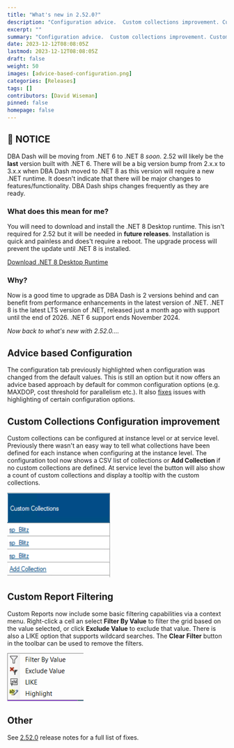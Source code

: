 ```yaml
---
title: "What's new in 2.52.0?"
description: "Configuration advice.  Custom collections improvement. Custom reports improvement"
excerpt: ""
summary: "Configuration advice.  Custom collections improvement. Custom reports improvement"
date: 2023-12-12T08:08:05Z
lastmod: 2023-12-12T08:08:05Z
draft: false
weight: 50
images: [advice-based-configuration.png]
categories: [Releases]
tags: []
contributors: [David Wiseman]
pinned: false
homepage: false
---
```

## 🔔 NOTICE

DBA Dash will be moving from .NET 6 to .NET 8 *soon*.  2.52 will likely be the **last** version built with .NET 6. There will be a big version bump from 2.x.x to 3.x.x when DBA Dash moved to .NET 8 as this version will require a new .NET runtime.  It doesn't indicate that there will be major changes to features/functionality.  DBA Dash ships changes frequently as they are ready.

### What does this mean for me?

You will need to download and install the .NET 8 Desktop runtime.  This isn't required for 2.52 but it will be needed in **future releases**.  Installation is quick and painless and does't require a reboot.  The upgrade process will prevent the update until .NET 8 is installed.

[Download .NET 8 Desktop Runtime](https://dotnet.microsoft.com/en-us/download/dotnet/8.0)

### Why?

Now is a good time to upgrade as DBA Dash is 2 versions behind and can benefit from performance enhancements in the latest version of .NET.  .NET 8 is the latest LTS version of .NET, released just a month ago with support until the end of 2026. .NET 6 support ends November 2024.

*Now back to what's new with 2.52.0....*

## Advice based Configuration

The configuration tab previously highlighted when configuration was changed from the default values.  This is still an option but it now offers an advice based approach by default for common configuration options (e.g. MAXDOP, cost threshold for parallelism etc.).  It also [fixes](https://github.com/trimble-oss/dba-dash/discussions/786) issues with highlighting of certain configuration options.

## Custom Collections Configuration improvement

Custom collections can be configured at instance level or at service level.  Previously there wasn't an easy way to tell what collections have been defined for each instance when configuring at the instance level.  The configuration tool now shows a CSV list of collections or **Add Collection** if no custom collections are defined.  At service level the button will also show a count of custom collections and display a tooltip with the custom collections.

![Custom Collections Configuration](custom-collections-csv.png)

## Custom Report Filtering

Custom Reports now include some basic filtering capabilities via a context menu.  Right-click a cell an select **Filter By Value** to filter the grid based on the value selected, or click **Exclude Value** to exclude that value.  There is also a LIKE option that supports wildcard searches.  The **Clear Filter** button in the toolbar can be used to remove the filters.

![Custom Report Filters](custom-report-filters.png)

## Other

See [2.52.0](https://github.com/trimble-oss/dba-dash/releases/tag/2.52.0) release notes for a full list of fixes.
